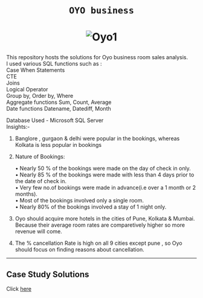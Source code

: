 # <p align="center" style="margin-top: 0px;">  **`OYO business`**
# <p align="center" style="margin-top: 0px;"> ![Oyo1](https://github.com/AmitPatel-analyst/SQL-Case-Study/assets/120770473/1796bf70-d14d-4295-ae5b-018f0f14fa80)
This repository hosts the solutions for Oyo business room sales analysis.        
I used various SQL functions such as :          
 Case When Statements           
 CTE           
 Joins           
 Logical Operator          
 Group by, Order by, Where         
 Aggregate functions Sum, Count, Average                
 Date functions Datename, Datediff, Month           

Database Used - Microsoft SQL Server           
Insights:-

1. Banglore , gurgaon & delhi were popular in the bookings, whereas Kolkata is less popular in bookings

2. Nature of Bookings:         
       
      • Nearly 50 % of the bookings were made on the day of check in only.       
      • Nearly 85 % of the bookings were made with less than 4 days prior to the date of check in.    
      • Very few no.of bookings were made in advance(i.e over a 1 month or 2 months).      
      • Most of the bookings involved only a single room.    
      • Nearly 80% of the bookings involved a stay of 1 night only.     
           
3. Oyo should acquire more hotels in the cities of Pune, Kolkata & Mumbai. Because their average room rates are comparetively higher so more revenue will come.         
     
4. The % cancellation Rate is high on all 9 cities except pune , so Oyo should focus on finding reasons about cancellation.    
        
***
## Case Study Solutions
Click [here](https://github.com/AmitPatel-analyst/SQL-Case-Study/blob/main/OYO%20business%20case%20study/SqlCode_OYO_business.sql)

